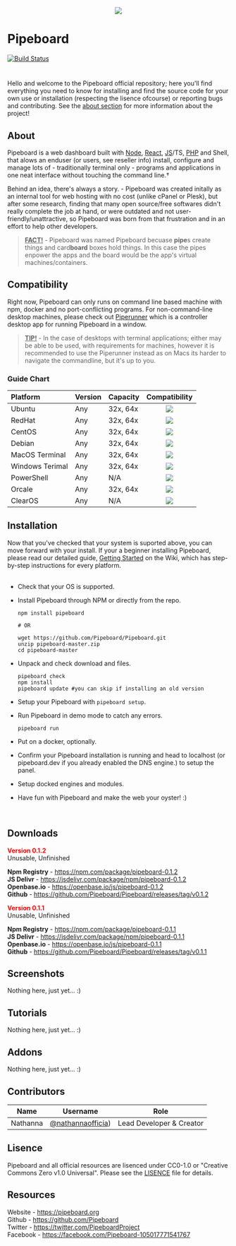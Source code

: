 <p align="center">
  <img src="https://i.imgur.com/IdPmu5n.png">
</p>

# Pipeboard
[![Build Status](https://travis-ci.com/Pipeboard/Pipeboard.svg)](https://travis-ci.com/Pipeboard/Pipeboard)
#
Hello and welcome to the Pipeboard official repository; here you'll find everything you need to know for installing and find the source code for your own use or installation (respecting the lisence ofcourse) or reporting bugs and contributing. See the [about section](#about) for more information about the project!

## About
Pipeboard is a web dashboard built with [Node](https://nodejs.org), [React](https://reactjs.org), [JS](https://developer.mozilla.org/en-US/docs/Web/JavaScript)/TS, [PHP](https://www.php.net/) and Shell, that alows an enduser (or users, see reseller info) install, configure and manage lots of - traditionally terminal only - programs and applications in one neat interface without touching the command line.†

Behind an idea, there's always a story. - Pipeboard was created initally as an internal tool for web hosting with no cost (unlike cPanel or Plesk), but after some research, finding that many open source/free softwares didn't really complete the job at hand, or were outdated and not user-friendly/unattractive, so Pipeboard was born from that frustration and in an effort to help other developers.

> <ins><b>FACT!</b></ins> - Pipeboard was named Pipeboard becuase <b>pipe</b>s create things and card<b>board</b> boxes hold things. In this case the pipes enpower the apps and the board would be the app's virtual machines/containers.

## Compatibility
Right now, Pipeboard can only runs on command line based machine with npm, docker and no port-conflicting programs. For non-command-line desktop machines, please check out [Piperunner](https://github.com/Pipeboard/Piperunner) which is a controller desktop app for running Pipeboard in a window.

> <ins><b>TIP!</b></ins> - In the case of desktops with terminal applications; either may be able to be used, with requirements for machines, however it is recommended to use the Piperunner instead as on Macs its harder to navigate the commandline, but it's up to you.

### Guide Chart

| Platform | Version | Capacity | Compatibility |
| :--- | --- | --- | :---: |
| Ubuntu | Any | 32x, 64x | ![](https://i.imgur.com/86ADFBS.png) |
| RedHat | Any | 32x, 64x | ![](https://i.imgur.com/86ADFBS.png) |
| CentOS | Any | 32x, 64x | ![](https://i.imgur.com/86ADFBS.png) |
| Debian | Any | 32x, 64x | ![](https://i.imgur.com/86ADFBS.png) |
| MacOS Terminal | Any | 32x, 64x | ![](https://i.imgur.com/86ADFBS.png) |
| Windows Terimal | Any | 32x, 64x | ![](https://i.imgur.com/86ADFBS.png) |
| PowerShell | Any | N/A | ![](https://i.imgur.com/lHPSCrC.png) |
| Orcale | Any | 32x, 64x | ![](https://i.imgur.com/lHPSCrC.png) |
| ClearOS | Any | N/A | ![](https://i.imgur.com/lHPSCrC.png) |

## Installation

Now that you've checked that your system is suported above, you can move forward with your install. If your a beginner installing Pipeboard, please read our detailed guide, [Getting Started](https://github.com/pipeboard/pipeboard/wiki/getting-started) on the Wiki, which has step-by-step instructions for every platform.
<br><br>

- Check that your OS is supported.
- Install Pipeboard through NPM or directly from the repo.
   
   ```
   npm install pipeboard
   
   # OR
   
   wget https://github.com/Pipeboard/Pipeboard.git
   unzip pipeboard-master.zip
   cd pipeboard-master
   ```
- Unpack and check download and files.

   ```
   pipeboard check
   npm install
   pipeboard update #you can skip if installing an old version
   ```
- Setup your Pipeboard with `pipeboard setup`.
- Run Pipeboard in demo mode to catch any errors.
   
   ```
   pipeboard run
   ```
- Put on a docker, optionally.
- Confirm your Pipeboard installation is running and head to localhost (or pipeboard.dev if you already enabled the DNS engine.) to setup the panel.
- Setup docked engines and modules.
- Have fun with Pipeboard and make the web your oyster! :)
<br>

## Downloads

<b style="color:red;">Version 0.1.2</b><br>
Unusable, Unfinished

**Npm Registry** - https://npm.com/package/pipeboard-0.1.2<br>
**JS Delivr** - https://jsdelivr.com/package/npm/pipeboard-0.1.2<br>
**Openbase<span>.</span>io** - https://openbase.io/js/pipeboard-0.1.2<br>
**Github** - https://github.com/Pipeboard/Pipeboard/releases/tag/v0.1.2

<b style="color:red;">Version 0.1.1</b><br>
Unusable, Unfinished

**Npm Registry** - https://npm.com/package/pipeboard-0.1.1<br>
**JS Delivr** - https://jsdelivr.com/package/npm/pipeboard-0.1.1<br>
**Openbase<span>.</span>io** - https://openbase.io/js/pipeboard-0.1.1<br>
**Github** - https://github.com/Pipeboard/Pipeboard/releases/tag/v0.1.1

## Screenshots

Nothing here, just yet... :)

## Tutorials

Nothing here, just yet... :)

## Addons

Nothing here, just yet... :)

## Contributors
| Name | Username | Role |
| --- | --- | --- |
| Nathanna | [@nathannaofficia](https://github.com/nathannaofficial.com)) | Lead Developer & Creator |


## Lisence
Pipeboard and all official resources are lisenced under CC0-1.0 or "Creative Commons Zero v1.0 Universal". Please see the [LISENCE](LICENSE) file for details.

## Resources

Website - https://pipeboard.org<br>
Github - https://github.com/Pipeboard<br>
Twitter - https://twitter.com/PipeboardProject<br>
Facebook - https://facebook.com/Pipeboard-105017771541767<br>